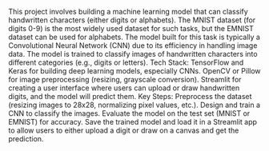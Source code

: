 This project involves building a machine learning model that can classify handwritten characters (either digits or alphabets). The MNIST dataset (for digits 0-9) is the most widely used dataset for such tasks, but the EMNIST dataset can be used for alphabets. The model built for this task is typically a Convolutional Neural Network (CNN) due to its efficiency in handling image data. The model is trained to classify images of handwritten characters into different categories (e.g., digits or letters).
Tech Stack:
TensorFlow and Keras for building deep learning models, especially CNNs.
OpenCV or Pillow for image preprocessing (resizing, grayscale conversion).
Streamlit for creating a user interface where users can upload or draw handwritten digits, and the model will predict them.
Key Steps:
Preprocess the dataset (resizing images to 28x28, normalizing pixel values, etc.).
Design and train a CNN to classify the images.
Evaluate the model on the test set (MNIST or EMNIST) for accuracy.
Save the trained model and load it in a Streamlit app to allow users to either upload a digit or draw on a canvas and get the prediction.
